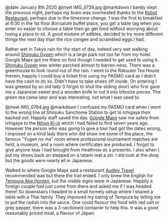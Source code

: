 @date		January 8th 2020
@inset		IMG_0738.jpg
@markdown
I barely slept the previous night, perhaps my brain was overheated thanks to the
[Robot Restaurant](https://shinjuku-robot.com/sp/),
perhaps due to the timezone change. I was the first to breakfast at 6:30
in the 1st floor Bonsalute buffet place, you get a table tag when you enter so easier to
choose a table then go get food without worrying about losing a place to sit.
A good mixture of edibles, decided to try more different
things the next day than the rice congee and scrambled eggs I had.

Rather wet in Tokyo rain for the start of day, indeed very wet walking around
[Shinjuku Gyoen](https://www.env.go.jp/garden/shinjukugyoen/english/)
which is a large park not too far from my hotel.
Google Maps got me there on foot though I needed to
get used to using it. [Shinjuku Gyoen](https://www.env.go.jp/garden/shinjukugyoen/english/) was winter parched almost to barren-ness.
There was a greenhouse to look round out of the rain.
I went to the Rakuutei Tea House therein, happily I could buy a ticket first using my
PASMO card as I didn't have the cash to do so. Didn't have to take shoes off inside.
On entering I was greeted by an old lady (I forgot to shut the sliding door) who first
gave me a Japanese sweet and a wooden knife to cut it into bitesize pieces. The green tea came
later and was interesting, not what I was used to.

@inset		IMG_0764.jpg
@markdown
I confused my PASMO card when I went to the wrong line at Shinjuku Sanchome Station to
get to Ichigaya then backed out. Happily staff saved the day. [Google Maps](https://www.google.com/maps) saw me
safely from Ichigaya to the
[Nihon Ki-in](https://www.nihonkiin.or.jp/english/) which I had failed to find seven years ago. However the person who
was going to give a tour had got the dates wrong, I imposed on a kind lady there who did
show me some of the place, the famous "Yugen no ma" room where professional tournament
matches are held, a museum, and a room
where certificates are produced. I forgot to give anyone teas I had brought from Heathrow
as a presento. I also when I put my shoes back on stepped on a tatami mat a
sin. I did look at the shop but the goods were nearly all in Japanese.

Walked to where Google Maps said a restaurant [Audley Travel](https://www.audleytravel.com/) recommended was but there the
trail ended. I only knew the English for [Tempura Abe Honten](https://tempura-abe-ginza.gorp.jp/),
but the visible signs were
in Japanese. Happily a foreign couple had just come from there and asked me if I was
headed there! So downstairs I headed to a small homely setup where I shared a table
with a Thai family. They improved my eating of Tempura by telling me to put the radish
into the sauce. One could flavour the food with red salt or grey pepper, there was a
3-sectioned container to help this. It was a good reasonably priced meal, a flavour of Japan.
